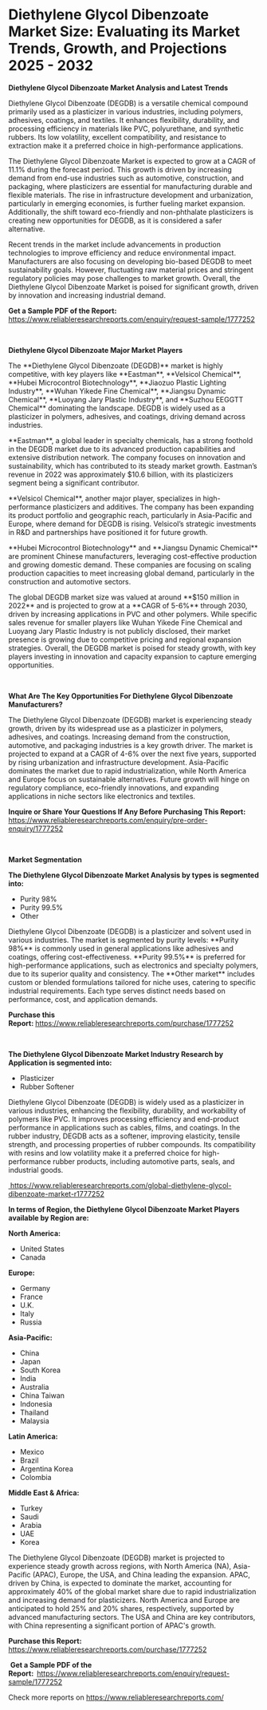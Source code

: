 <p><h1>Diethylene Glycol Dibenzoate Market Size: Evaluating its Market Trends, Growth, and Projections 2025 - 2032</h1></p><p><strong>Diethylene Glycol Dibenzoate Market Analysis and Latest Trends</strong></p>
<p><p>Diethylene Glycol Dibenzoate (DEGDB) is a versatile chemical compound primarily used as a plasticizer in various industries, including polymers, adhesives, coatings, and textiles. It enhances flexibility, durability, and processing efficiency in materials like PVC, polyurethane, and synthetic rubbers. Its low volatility, excellent compatibility, and resistance to extraction make it a preferred choice in high-performance applications.</p><p>The Diethylene Glycol Dibenzoate Market is expected to grow at a CAGR of 11.1% during the forecast period. This growth is driven by increasing demand from end-use industries such as automotive, construction, and packaging, where plasticizers are essential for manufacturing durable and flexible materials. The rise in infrastructure development and urbanization, particularly in emerging economies, is further fueling market expansion. Additionally, the shift toward eco-friendly and non-phthalate plasticizers is creating new opportunities for DEGDB, as it is considered a safer alternative.</p><p>Recent trends in the market include advancements in production technologies to improve efficiency and reduce environmental impact. Manufacturers are also focusing on developing bio-based DEGDB to meet sustainability goals. However, fluctuating raw material prices and stringent regulatory policies may pose challenges to market growth. Overall, the Diethylene Glycol Dibenzoate Market is poised for significant growth, driven by innovation and increasing industrial demand.</p></p>
<p><strong>Get a Sample PDF of the Report:&nbsp;</strong> <a href="https://www.reliableresearchreports.com/enquiry/request-sample/1777252?utm_campaign=2135&utm_medium=2&utm_source=Github&utm_content=ia&utm_term=26012025&utm_id=diethylene-glycol-dibenzoate">https://www.reliableresearchreports.com/enquiry/request-sample/1777252</a></p>
<p>&nbsp;</p>
<p><strong>Diethylene Glycol Dibenzoate Major Market Players</strong></p>
<p><p>The **Diethylene Glycol Dibenzoate (DEGDB)** market is highly competitive, with key players like **Eastman**, **Velsicol Chemical**, **Hubei Microcontrol Biotechnology**, **Jiaozuo Plastic Lighting Industry**, **Wuhan Yikede Fine Chemical**, **Jiangsu Dynamic Chemical**, **Luoyang Jary Plastic Industry**, and **Suzhou EEGGTT Chemical** dominating the landscape. DEGDB is widely used as a plasticizer in polymers, adhesives, and coatings, driving demand across industries.</p><p>**Eastman**, a global leader in specialty chemicals, has a strong foothold in the DEGDB market due to its advanced production capabilities and extensive distribution network. The company focuses on innovation and sustainability, which has contributed to its steady market growth. Eastman’s revenue in 2022 was approximately $10.6 billion, with its plasticizers segment being a significant contributor.</p><p>**Velsicol Chemical**, another major player, specializes in high-performance plasticizers and additives. The company has been expanding its product portfolio and geographic reach, particularly in Asia-Pacific and Europe, where demand for DEGDB is rising. Velsicol’s strategic investments in R&D and partnerships have positioned it for future growth.</p><p>**Hubei Microcontrol Biotechnology** and **Jiangsu Dynamic Chemical** are prominent Chinese manufacturers, leveraging cost-effective production and growing domestic demand. These companies are focusing on scaling production capacities to meet increasing global demand, particularly in the construction and automotive sectors.</p><p>The global DEGDB market size was valued at around **$150 million in 2022** and is projected to grow at a **CAGR of 5-6%** through 2030, driven by increasing applications in PVC and other polymers. While specific sales revenue for smaller players like Wuhan Yikede Fine Chemical and Luoyang Jary Plastic Industry is not publicly disclosed, their market presence is growing due to competitive pricing and regional expansion strategies. Overall, the DEGDB market is poised for steady growth, with key players investing in innovation and capacity expansion to capture emerging opportunities.</p></p>
<p>&nbsp;</p>
<p><strong>What Are The Key Opportunities For Diethylene Glycol Dibenzoate Manufacturers?</strong></p>
<p><p>The Diethylene Glycol Dibenzoate (DEGDB) market is experiencing steady growth, driven by its widespread use as a plasticizer in polymers, adhesives, and coatings. Increasing demand from the construction, automotive, and packaging industries is a key growth driver. The market is projected to expand at a CAGR of 4-6% over the next five years, supported by rising urbanization and infrastructure development. Asia-Pacific dominates the market due to rapid industrialization, while North America and Europe focus on sustainable alternatives. Future growth will hinge on regulatory compliance, eco-friendly innovations, and expanding applications in niche sectors like electronics and textiles.</p></p>
<p><strong>Inquire or Share Your Questions If Any Before Purchasing This Report:</strong> <a href="https://www.reliableresearchreports.com/enquiry/pre-order-enquiry/1777252?utm_campaign=2135&utm_medium=2&utm_source=Github&utm_content=ia&utm_term=26012025&utm_id=diethylene-glycol-dibenzoate">https://www.reliableresearchreports.com/enquiry/pre-order-enquiry/1777252</a></p>
<p>&nbsp;</p>
<p><strong>Market Segmentation</strong></p>
<p><strong>The Diethylene Glycol Dibenzoate Market Analysis by types is segmented into:</strong></p>
<p><ul><li>Purity 98%</li><li>Purity 99.5%</li><li>Other</li></ul></p>
<p><p>Diethylene Glycol Dibenzoate (DEGDB) is a plasticizer and solvent used in various industries. The market is segmented by purity levels: **Purity 98%** is commonly used in general applications like adhesives and coatings, offering cost-effectiveness. **Purity 99.5%** is preferred for high-performance applications, such as electronics and specialty polymers, due to its superior quality and consistency. The **Other market** includes custom or blended formulations tailored for niche uses, catering to specific industrial requirements. Each type serves distinct needs based on performance, cost, and application demands.</p></p>
<p><strong>Purchase this Report:&nbsp;</strong><a href="https://www.reliableresearchreports.com/purchase/1777252?utm_campaign=2135&utm_medium=2&utm_source=Github&utm_content=ia&utm_term=26012025&utm_id=diethylene-glycol-dibenzoate">https://www.reliableresearchreports.com/purchase/1777252</a></p>
<p>&nbsp;</p>
<p><strong>The Diethylene Glycol Dibenzoate Market Industry Research by Application is segmented into:</strong></p>
<p><ul><li>Plasticizer</li><li>Rubber Softener</li></ul></p>
<p><p>Diethylene Glycol Dibenzoate (DEGDB) is widely used as a plasticizer in various industries, enhancing the flexibility, durability, and workability of polymers like PVC. It improves processing efficiency and end-product performance in applications such as cables, films, and coatings. In the rubber industry, DEGDB acts as a softener, improving elasticity, tensile strength, and processing properties of rubber compounds. Its compatibility with resins and low volatility make it a preferred choice for high-performance rubber products, including automotive parts, seals, and industrial goods.</p></p>
<p><a href="https://www.reliableresearchreports.com/global-diethylene-glycol-dibenzoate-market-r1777252?utm_campaign=2135&utm_medium=2&utm_source=Github&utm_content=ia&utm_term=26012025&utm_id=diethylene-glycol-dibenzoate">&nbsp;https://www.reliableresearchreports.com/global-diethylene-glycol-dibenzoate-market-r1777252</a></p>
<p><strong>In terms of Region, the Diethylene Glycol Dibenzoate Market Players available by Region are:</strong></p>
<p>
    <p> <strong> North America: </strong>
        <ul>
            <li>United States</li>
            <li>Canada</li>
        </ul>
        </p> 
    <p> <strong> Europe: </strong>
        <ul>
            <li>Germany</li>
            <li>France</li>
            <li>U.K.</li>
            <li>Italy</li>
            <li>Russia</li>
        </ul>
        </p> 
    <p> <strong> Asia-Pacific: </strong>
        <ul>
            <li>China</li>
            <li>Japan</li>
            <li>South Korea</li>
            <li>India</li>
            <li>Australia</li>
            <li>China Taiwan</li>
            <li>Indonesia</li>
            <li>Thailand</li>
            <li>Malaysia</li>
        </ul>
        </p> 
    <p> <strong> Latin America: </strong>
        <ul>
            <li>Mexico</li>
            <li>Brazil</li>
            <li>Argentina Korea</li>
            <li>Colombia</li>
        </ul>
        </p> 
    <p> <strong> Middle East & Africa: </strong>
        <ul>
            <li>Turkey</li>
            <li>Saudi</li>
            <li>Arabia</li>
            <li>UAE</li>
            <li>Korea</li>
        </ul>
    </p>
    </p>
<p><p>The Diethylene Glycol Dibenzoate (DEGDB) market is projected to experience steady growth across regions, with North America (NA), Asia-Pacific (APAC), Europe, the USA, and China leading the expansion. APAC, driven by China, is expected to dominate the market, accounting for approximately 40% of the global market share due to rapid industrialization and increasing demand for plasticizers. North America and Europe are anticipated to hold 25% and 20% shares, respectively, supported by advanced manufacturing sectors. The USA and China are key contributors, with China representing a significant portion of APAC's growth.</p></p>
<p><strong>Purchase this Report: </strong><a href="https://www.reliableresearchreports.com/purchase/1777252?utm_campaign=2135&utm_medium=2&utm_source=Github&utm_content=ia&utm_term=26012025&utm_id=diethylene-glycol-dibenzoate">https://www.reliableresearchreports.com/purchase/1777252</a></p>
<p>&nbsp;<strong>Get a Sample PDF of the Report:&nbsp;&nbsp;</strong><a href="https://www.reliableresearchreports.com/enquiry/request-sample/1777252?utm_campaign=2135&utm_medium=2&utm_source=Github&utm_content=ia&utm_term=26012025&utm_id=diethylene-glycol-dibenzoate">https://www.reliableresearchreports.com/enquiry/request-sample/1777252</a></p>
<p><strong></strong></p>
<p>Check more reports on <a href="https://www.reliableresearchreports.com/?utm_campaign=2135&utm_medium=2&utm_source=Github&utm_content=ia&utm_term=26012025&utm_id=diethylene-glycol-dibenzoate">https://www.reliableresearchreports.com/</a></p>
